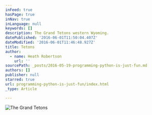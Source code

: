 ```yaml
---
inFeed: true
hasPage: true
inNav: true
inLanguage: null
keywords: []
description: The Grand Tetons western Wyoming.
datePublished: '2016-06-01T11:50:04.407Z'
dateModified: '2016-06-01T11:46:48.927Z'
title: Tetons
author:
  - name: Heath Robertson
    url: ''
sourcePath: _posts/2016-05-19-programming-python-is-just-fun.md
authors: []
publisher: null
starred: true
url: programming-python-is-just-fun/index.html
_type: Article

---
```

![The Grand Tetons](https://the-grid-user-content.s3-us-west-2.amazonaws.com/47ecad15-76e9-4011-8674-3f06ec750681.jpg)